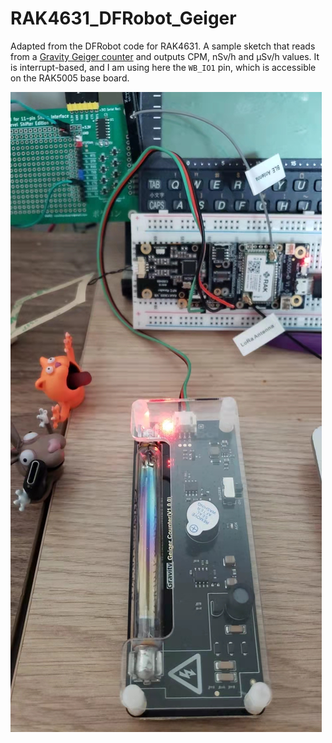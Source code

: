 # RAK4631_DFRobot_Geiger

Adapted from the DFRobot code for RAK4631. A sample sketch that reads from a [Gravity Geiger counter](https://wiki.dfrobot.com/SKU_SEN0463_Gravity_Geiger_Counter_Module) and outputs CPM, nSv/h and μSv/h values. It is interrupt-based, and I am using here the `WB_IO1` pin, which is accessible on the RAK5005 base board.

![Photo.jpg](Photo.jpg)